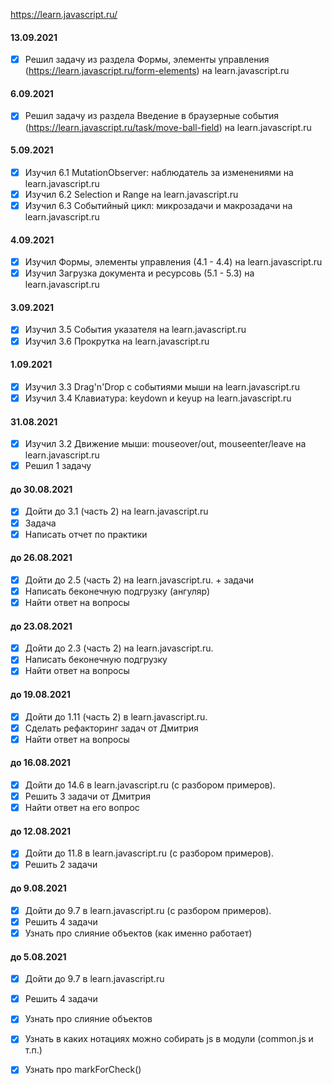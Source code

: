 
https://learn.javascript.ru/

#### 13.09.2021
- [x] Решил задачу из раздела Формы, элементы управления (https://learn.javascript.ru/form-elements) на learn.javascript.ru

#### 6.09.2021
- [x] Решил задачу из раздела Введение в браузерные события (https://learn.javascript.ru/task/move-ball-field) на learn.javascript.ru

#### 5.09.2021
- [x] Изучил 6.1 MutationObserver: наблюдатель за изменениями на learn.javascript.ru
- [x] Изучил 6.2 Selection и Range на learn.javascript.ru
- [x] Изучил 6.3 Событийный цикл: микрозадачи и макрозадачи на learn.javascript.ru

#### 4.09.2021
- [x] Изучил Формы, элементы управления (4.1 - 4.4) на learn.javascript.ru
- [x] Изучил Загрузка документа и ресурсовь (5.1 - 5.3) на learn.javascript.ru

#### 3.09.2021
- [x] Изучил 3.5 События указателя на learn.javascript.ru
- [x] Изучил 3.6 Прокрутка на learn.javascript.ru

#### 1.09.2021
- [x] Изучил 3.3 Drag'n'Drop с событиями мыши на learn.javascript.ru
- [x] Изучил 3.4 Клавиатура: keydown и keyup на learn.javascript.ru

#### 31.08.2021
- [x] Изучил 3.2 Движение мыши: mouseover/out, mouseenter/leave на learn.javascript.ru
- [x] Решил 1 задачу

#### до 30.08.2021
- [x] Дойти до 3.1 (часть 2) на learn.javascript.ru
- [x] Задача
- [x] Написать отчет по практики

#### до 26.08.2021
- [x] Дойти до 2.5 (часть 2) на learn.javascript.ru. + задачи
- [x] Написать беконечную подгрузку (ангуляр)
- [x] Найти ответ на вопросы

#### до 23.08.2021
- [x] Дойти до 2.3 (часть 2) на learn.javascript.ru.
- [x] Написать беконечную подгрузку
- [x] Найти ответ на вопросы

#### до 19.08.2021
- [x] Дойти до 1.11 (часть 2) в learn.javascript.ru.
- [x] Сделать рефакторинг задач от Дмитрия
- [x] Найти ответ на вопросы

#### до 16.08.2021
- [x] Дойти до 14.6 в learn.javascript.ru (с разбором примеров).
- [x] Решить 3 задачи от Дмитрия
- [x] Найти ответ на его вопрос

#### до 12.08.2021
- [x] Дойти до 11.8 в learn.javascript.ru (с разбором примеров).
- [x] Решить 2 задачи 

#### до 9.08.2021
- [x] Дойти до 9.7 в learn.javascript.ru (с разбором примеров).
- [x] Решить 4 задачи 
- [x] Узнать про слияние объектов (как именно работает)

#### до 5.08.2021
- [x] Дойти до 9.7 в learn.javascript.ru
- [x] Решить 4 задачи 
- [x] Узнать про слияние объектов
- [x] Узнать в каких нотациях можно собирать js в модули (common.js и т.п.)
- [x] Узнать про markForCheck() 


